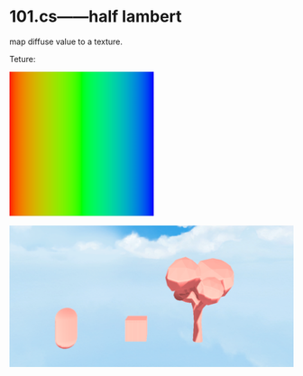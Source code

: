 # 101.cs——half lambert

map diffuse value to a texture.

Teture:

![png](https://raw.githubusercontent.com/chenwanwan13/ShaderLabNote/master/102-RampDiffuse/RampTex.png)

![png](https://raw.githubusercontent.com/chenwanwan13/ShaderLabNote/master/Day01/101-hLambert/101.png)
